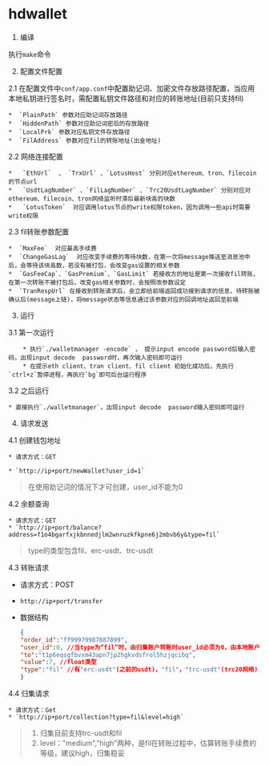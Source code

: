 # hdwallet

1.  编译

   执行`make`命令

2.  配置文件配置

   2.1 在配置文件中```conf/app.conf```中配置助记词、加密文件存放路径配置，当应用本地私钥进行签名时，需配置私钥文件路径和对应的转账地址(目前只支持fil)

   	*  `PlainPath` 参数对应助记词存放路径
   	*  `HiddenPath` 参数对应助记词密后的存放路径
   	*  `LocalPrk` 参数对应私钥文件存放路径
   	*  `FilAddress` 参数对应fil的转账地址(出金地址)

   2.2  网络连接配置

   	*   `EthUrl`  、 `TrxUrl` 、`LotusHost` 分别对应ethereum、tron、filecoin的节点url
   	*   `UsdtLagNumber` 、`FilLagNumber` 、`Trc20UsdtLagNumber` 分别对应对ethereum、filecoin、tron网络监听时滞后最新块高的块数
   	*   `LotusToken`  对应调用lotus节点的write权限token，因为调用一些api时需要write权限

   2.3  fil转账参数配置

   	*  `MaxFee`  对应最高手续费
   	*  `ChangeGasLag`  对应改变手续费的等待块数，在第一次将message推送至消息池中后，会等待该块高数，若没有被打包，会改变gas设置的相关参数
   	*  `GasFeeCap`、`GasPremium`、`GasLimit` 若接收方的地址是第一次接收fil转账，在第一次转账不被打包后，改变gas相关参数时，会按照改参数设定
   	*  `TranRespUrl` 在接收到转账请求后，会立即给前端返回成功接到请求的信息，待转账被确认后(message上链)，将message状态等信息通过该参数对应的回调地址返回至前端

3.  运行

   3.1 第一次运行

   		* 执行`./walletmanager -encode` ， 提示input encode password后输入密码，出现input decode  password时，再次输入密码即可运行
   		* 在提示eth client、tran client、fil client 初始化成功后，先执行`ctrl+z`暂停进程，再执行`bg`即可后台运行程序

   3.2 之后运行

   	* 直接执行`./walletmanager`，出现input decode  password输入密码即可运行

4.  请求发送

   4.1 创建钱包地址

   	* 请求方式：GET

   	* `http://ip+port/newWallet?user_id=1`

   > 在使用助记词的情况下才可创建，user_id不能为0   

   4.2 余额查询

   	* 请求方式：GET
   	* `http://ip+port/balance?address=f1o4bgarfxjkbnnedjlm2wnruzkfkpne6j2mbvb6y&type=fil`

   > type的类型包含fil、erc-usdt、trc-usdt

   4.3 转账请求

   * 请求方式：POST

   * `http://ip+port/transfer`

   * 数据结构

     ```json
     {
     "order_id":"ff99979987887899",
     "user_id":0, //当type为“fil”时，由归集账户转账时user_id必须为0，由本地账户中账户转账，user_id为大于0的任意整
     "to":"t1p6eqsgfbvxm43apn7jp2hgkvdsfrol5hzjqcibq",
     "value":7, //float类型
     "type":"fil" //有"erc-usdt"(之前的usdt)，"fil"，"trc-usdt"(trc20网络)
     }
     ```

   4.4 归集请求

   	* 请求方式：Get
   	* `http://ip+port/collection?type=fil&level=high`

   > 1. 归集目前支持trc-usdt和fil
   > 2. level："medium","high"两种，是fil在转账过程中，估算转账手续费的等级，建议high，归集稳妥

